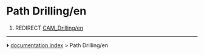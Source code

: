 # Path Drilling/en
1.  REDIRECT [CAM_Drilling/en](CAM_Drilling/en.md)



---
⏵ [documentation index](../README.md) > Path Drilling/en
